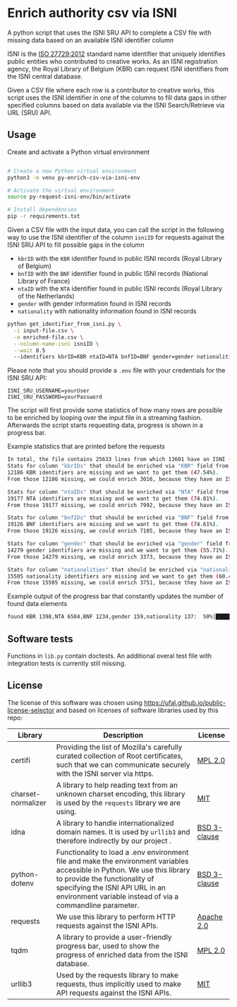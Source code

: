 # Enrich authority csv via ISNI

A python script that uses the ISNI SRU API to complete a CSV file with missing data based on an available ISNI identifier column

ISNI is the [ISO 27729:2012](https://www.iso.org/standard/44292.html) standard name identifier that uniquely identifies public entities who contributed to creative works.
As an ISNI registration agency, the Royal Library of Belgium (KBR) can request ISNI identifiers from the ISNI central database.

Given a CSV file where each row is a contributor to creative works, this script uses the ISNI identifier in one of the columns to
fill data gaps in other specified columns based on data available via the ISNI Search/Retrieve via URL (SRU) API.

## Usage

Create and activate a Python virtual environment
```bash

# Create a new Python virtual environment
python3 -m venv py-enrich-csv-via-isni-env

# Activate the virtual environment
source py-request-isni-env/bin/activate

# Install dependencies
pip -r requirements.txt
```

Given a CSV file with the input data, you can call the script in the following way to use the ISNI identifier of the column `isniID`
for requests against the ISNI SRU API to fill possible gaps in the column

* `kbrID` with the `KBR` identifier found in public ISNI records (Royal Library of Belgium)
* `bnfID` with the `BNF` identifier found in public ISNI records (National Library of France)
* `ntaID` with the `NTA` identifier found in public ISNI records (Royal Library of the Netherlands)
* `gender` with gender information found in ISNI records
* `nationality` with nationality information found in ISNI records

```bash
python get_identifier_from_isni.py \
  -i input-file.csv \
  -o enriched-file.csv \
  --column-name-isni isniID \
  --wait 0.5
  --identifiers kbrID=KBR ntaID=NTA bnfID=BNF gender=gender nationalities=nationality
```

Please note that you should provide a `.env` file with your credentials for the ISNI SRU API:

```
ISNI_SRU_USERNAME=yourUser
ISNI_SRU_PASSWORD=yourPassword
```

The script will first provide some statistics of how many rows are possible to be enriched
by looping over the input file in a streaming fashion.
Afterwards the script starts requesting data, progress is shown in a progress bar.

Example statistics that are printed before the requests

```bash
In total, the file contains 25633 lines from which 13601 have an ISNI (53.06%)
Stats for column "kbrIDs" that should be enriched via "KBR" field from the ISNI database
12186 KBR identifiers are missing and we want to get them (47.54%).
From those 12186 missing, we could enrich 3016, because they have an ISNI (24.75%)

Stats for column "ntaIDs" that should be enriched via "NTA" field from the ISNI database
19177 NTA identifiers are missing and we want to get them (74.81%).
From those 19177 missing, we could enrich 7992, because they have an ISNI (41.67%)

Stats for column "bnfIDs" that should be enriched via "BNF" field from the ISNI database
19126 BNF identifiers are missing and we want to get them (74.61%).
From those 19126 missing, we could enrich 7105, because they have an ISNI (37.15%)

Stats for column "gender" that should be enriched via "gender" field from the ISNI database
14279 gender identifiers are missing and we want to get them (55.71%).
From those 14279 missing, we could enrich 3373, because they have an ISNI (23.62%)

Stats for column "nationalities" that should be enriched via "nationality" field from the ISNI database
15505 nationality identifiers are missing and we want to get them (60.49%).
From those 15505 missing, we could enrich 3751, because they have an ISNI (24.19%)

```

Example output of the progress bar that constantly updates the number of found data elements

```bash
found KBR 1398,NTA 6504,BNF 1234,gender 159,nationality 137:  50%|█████████████████████████████████████████████████▉                                                 | 12218/24250 [36:57<34:54,  5.74it/s]
```

## Software tests

Functions in `lib.py` contain doctests. An additional overal test file with integration tests is currently still missing.

## License

The license of this software was chosen using https://ufal.github.io/public-license-selector and based on licenses of software libraries used by this repo:

| Library | Description | License |
|---------|-------------|---------|
| certifi | Providing the list of Mozilla's carefully curated collection of Root certificates, such that we can communicate securely with the ISNI server via https. | [MPL 2.0](https://www.mozilla.org/en-US/MPL/2.0/) |
| charset-normalizer | A library to help reading text from an unknown charset encoding, this library is used by the `requests` library we are using. | [MIT](https://opensource.org/licenses/MIT) |
| idna | A library to handle internationalized domain names. It is used by `urllib3` and therefore indirectly by our project . | [BSD 3-clause](https://opensource.org/licenses/BSD-3-Clause) |
| python-dotenv | Functionality to load a .env environment file and make the environment variables accessible in Python. We use this library to provide the functionality of specifying the ISNI API URL in an environment variable instead of via a commandline parameter. | [BSD 3-clause](https://opensource.org/licenses/BSD-3-Clause) |
| requests | We use this library to perform HTTP requests against the ISNI APIs. | [Apache 2.0](https://www.apache.org/licenses/LICENSE-2.0) |
| tqdm | A library to provide a user-friendly progress bar, used to show the progress of enriched data from the ISNI database. | [MPL 2.0](https://www.mozilla.org/en-US/MPL/2.0/) |
| urllib3 | Used by the requests library to make requests, thus implicitly used to make API requests against the ISNI APIs. | [MIT](https://opensource.org/licenses/MIT) |

